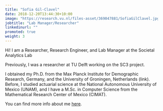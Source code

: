```yaml
---
title: "Sofia Gil-Clavel"
date: 2018-12-20T13:44:30+10:00
image: "https://research.vu.nl/files-asset/369047881/SofiaGilClavel.jpg?w=160&f=webp"
jobtitle: "Lab Manager/Researcher"
linkedinurl: ""
promoted: true
weight: 3
---
```


Hi! I am a Researcher, Research Engineer, and Lab Manager at the Societal Analytics Lab

Previously, I was a researcher at TU Delft working on the SC3 project.

I obtained my Ph.D. from the Max Planck Institute for Demographic Research, Germany, and the University of Groningen, Netherlands (link). Before, I studied actuarial science at the National Autonomous University of Mexico (UNAM), and I have a M.Sc. in Computer Science from the Mathematical Research Center of Mexico (CIMAT).

You can find more info about me [here](https://sofiag1l.github.io/).